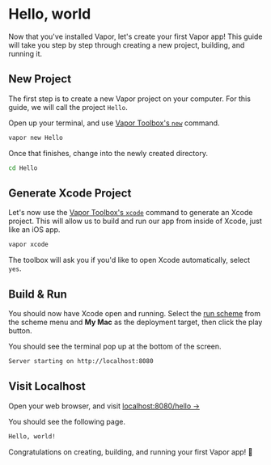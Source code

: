 # Hello, world

Now that you've installed Vapor, let's create your first Vapor app!
This guide will take you step by step through creating a new project, building, and running it.

## New Project

The first step is to create a new Vapor project on your computer.
For this guide, we will call the project `Hello`.

Open up your terminal, and use [Vapor Toolbox's `new`](toolbox.md#new) command.

```sh
vapor new Hello
```

Once that finishes, change into the newly created directory.

```sh
cd Hello
```

## Generate Xcode Project

Let's now use the [Vapor Toolbox's `xcode`](toolbox.md) command to generate an Xcode project.
This will allow us to build and run our app from inside of Xcode, just like an iOS app.

```sh
vapor xcode
```

The toolbox will ask you if you'd like to open Xcode automatically, select `yes`.

## Build & Run

You should now have Xcode open and running. Select the [run scheme](xcode.md#run) from the scheme menu and **My Mac** as the deployment target,
then click the play button.

You should see the terminal pop up at the bottom of the screen.

```sh
Server starting on http://localhost:8080
```

## Visit Localhost

Open your web browser, and visit <a href="http://localhost:8080/hello" target="_blank">localhost:8080/hello &rarr;</a>

You should see the following page.

```html
Hello, world!
```

Congratulations on creating, building, and running your first Vapor app! 🎉
